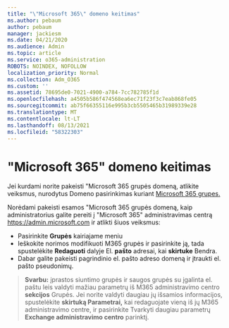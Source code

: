 ```yaml
---
title: "\"Microsoft 365\" domeno keitimas"
ms.author: pebaum
author: pebaum
manager: jackiesm
ms.date: 04/21/2020
ms.audience: Admin
ms.topic: article
ms.service: o365-administration
ROBOTS: NOINDEX, NOFOLLOW
localization_priority: Normal
ms.collection: Adm_O365
ms.custom: ''
ms.assetid: 78695de0-7021-4900-a784-7cc782785f1d
ms.openlocfilehash: a4505b586f474568ea6ec71f23f3c7eab868fe05
ms.sourcegitcommit: ab75f66355116e995b3cb5505465b31989339e28
ms.translationtype: MT
ms.contentlocale: lt-LT
ms.lasthandoff: 08/13/2021
ms.locfileid: "58322303"
---
```

# <a name="change-the-domain-for-a-microsoft-365-group"></a>"Microsoft 365" domeno keitimas

Jei kurdami norite pakeisti "Microsoft 365 grupės domeną, atlikite veiksmus, nurodytus Domeno pasirinkimas kuriant [Microsoft 365 grupes.](https://docs.microsoft.com/microsoft-365/admin/create-groups/choose-domain-to-create-groups)

Norėdami pakeisti esamos "Microsoft 365 grupės domeną, kaip administratorius galite pereiti į "Microsoft 365" administravimas centrą https://admin.microsoft.com ir atlikti šiuos veiksmus:

- Pasirinkite **Grupės** kairiajame meniu
- Ieškokite norimos modifikuoti M365 grupės ir pasirinkite ją, tada spustelėkite **Redaguoti** dalyje El. **pašto** adresai, kai **skirtuke** Bendra.
- Dabar galite pakeisti pagrindinio el. pašto adreso domeną ir įtraukti el. pašto pseudonimų.

> **Svarbu:** įprastos siuntimo grupės ir saugos grupės su įgalinta el. paštu leis valdyti mažiau parametrų iš M365 administravimo centro **sekcijos** Grupės. Jei norite valdyti daugiau jų išsamios informacijos, spustelėkite **skirtuką Parametrai,** kai redaguojate vieną iš jų M365 administravimo centre, ir pasirinkite Tvarkyti daugiau parametrų **Exchange administravimo centro** parinktį.